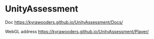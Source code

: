 # UnityAssessment
 
 Doc
 https://kyrawooders.github.io/UnityAssessment/Docs/
 
WebGL address
https://kyrawooders.github.io/UnityAssessment/Player/
